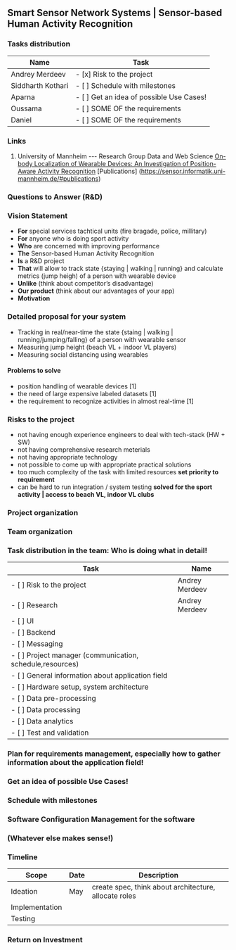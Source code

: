 ## Smart Sensor Network Systems | Sensor-based Human Activity Recognition

### Tasks distribution
Name | Task
------------ | -------------
Andrey Merdeev | - [x] Risk to the project
Siddharth Kothari | - [ ] Schedule with milestones
Aparna | - [ ] Get an idea of possible Use Cases!
Oussama | - [ ] SOME OF the requirements
Daniel | - [ ] SOME OF the requirements

### Links
1. University of Mannheim --- Research Group Data and Web Science
[On-body Localization of Wearable Devices: An Investigation of Position-Aware Activity Recognition](https://sensor.informatik.uni-mannheim.de/#dataset_realworld_subject1)
[Publications]
(https://sensor.informatik.uni-mannheim.de/#publications)

### Questions to Answer (R&D)

### Vision Statement
* **For** special services tachtical units (fire bragade, police, millitary)
* **For** anyone who is doing sport activity
* **Who** are concerned with improving performance
* **The** Sensor-based Human Activity Recognition
* **Is** a R&D project
* **That** will allow to track state {staying | walking | running} and calculate metrics (jump heigh) of a person with wearable device
* **Unlike** (think about competitor’s disadvantage)
* **Our product** (think about our advantages of your app)
* **Motivation**

### Detailed proposal for your system
* Tracking in real/near-time the state {staing | walking | running/jumping/falling} of a person with wearable sensor
* Measuring jump height (beach VL + indoor VL players)
* Measuring social distancing using wearables

#### Problems to solve
* position handling of wearable devices [1]
* the need of large expensive labeled datasets [1]
* the requirement to recognize activities in almost real-time [1]

### Risks to the project
* not having enough experience engineers to deal with tech-stack (HW + SW)
* not having comprehensive research meterials 
* not having appropriate technology
* not possible to come up with appropriate practical solutions
* too much complexity of the task with limited resources
**set priority to requirement**
* can be hard to run integration / system testing
**solved for the sport activity | access to beach VL, indoor VL clubs**

### Project organization

### Team organization

### Task distribution in the team: Who is doing what in detail!
Task | Name
------------ | -------------
- [ ] Risk to the project | Andrey Merdeev
- [ ] Research | Andrey Merdeev 
- [ ] UI | <tbd>
- [ ] Backend | <tbd>
- [ ] Messaging | <tbd>
- [ ] Project manager (communication, schedule,resources) | <tbd>
- [ ] General information about application field | <tbd>
- [ ] Hardware setup, system architecture | <tbd> 
- [ ] Data pre-processing | <tbd>
- [ ] Data processing | <tbd>
- [ ] Data analytics | <tbd>
- [ ] Test and validation | <tbd> 

### Plan for requirements management, especially how to gather information about the application field!

### Get an idea of possible Use Cases!

### Schedule with milestones

### Software Configuration Management for the software

### (Whatever else makes sense!)

### Timeline
Scope | Date | Description
------------ | ------------- | -------------
Ideation | May | create spec, think about architecture, allocate roles
Implementation | <tbd> | <tbd>
Testing | <tbd> | <tbd>

### Return on Investment
